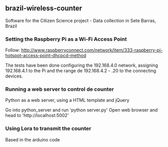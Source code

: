 ## brazil-wireless-counter
Software for the Citizen Science project - Data collection in Sete Barras, Brazil

### Setting the Raspberry Pi as a Wi-Fi Access Point

Follow: http://www.raspberryconnect.com/network/item/333-raspberry-pi-hotspot-access-point-dhcpcd-method

The tests have been done configuring the 192.168.4.0 network, assigning 192.168.4.1 to the Pi and the range de 192.168.4.2 - .20 to the connecting devices.

### Running a web server to control de counter

Python as a web server, using a HTML template and jQuery

Go into python_server and run 'python server.py'
Open web browser and head to 'http://localhost:5002'

### Using Lora to transmit the counter

Based in the arduino code 
